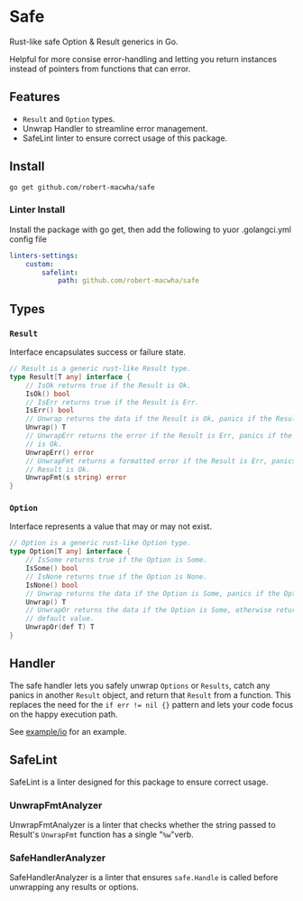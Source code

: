 # Safe

Rust-like safe Option & Result generics in Go.

Helpful for more consise error-handling and letting you return instances instead of pointers from functions that can error.

## Features

-   `Result` and `Option` types.
-   Unwrap Handler to streamline error management.
-   SafeLint linter to ensure correct usage of this package.

## Install

```
go get github.com/robert-macwha/safe
```

### Linter Install

Install the package with go get, then add the following to yuor .golangci.yml config file

```yml
linters-settings:
    custom:
        safelint:
            path: github.com/robert-macwha/safe
```

## Types

### `Result`

Interface encapsulates success or failure state.

```go
// Result is a generic rust-like Result type.
type Result[T any] interface {
	// IsOk returns true if the Result is Ok.
	IsOk() bool
	// IsErr returns true if the Result is Err.
	IsErr() bool
	// Unwrap returns the data if the Result is Ok, panics if the Result is Err.
	Unwrap() T
	// UnwrapErr returns the error if the Result is Err, panics if the Result
	// is Ok.
	UnwrapErr() error
	// UnwrapFmt returns a formatted error if the Result is Err, panics if the
	// Result is Ok.
	UnwrapFmt(s string) error
}
```

### `Option`

Interface represents a value that may or may not exist.

```go
// Option is a generic rust-like Option type.
type Option[T any] interface {
	// IsSome returns true if the Option is Some.
	IsSome() bool
	// IsNone returns true if the Option is None.
	IsNone() bool
	// Unwrap returns the data if the Option is Some, panics if the Option is None.
	Unwrap() T
	// UnwrapOr returns the data if the Option is Some, otherwise returns the
	// default value.
	UnwrapOr(def T) T
}
```

## Handler

The safe handler lets you safely unwrap `Options` or `Results`, catch any panics in another `Result` object, and return that `Result` from a function. This replaces the need for the `if err != nil {}` pattern and lets your code focus on the happy execution path.

See [example/io](./example/io/main.go) for an example.

## SafeLint

SafeLint is a linter designed for this package to ensure correct usage.

### UnwrapFmtAnalyzer

UnwrapFmtAnalyzer is a linter that checks whether the string passed to Result's `UnwrapFmt` function has a single "`%w`"verb.

### SafeHandlerAnalyzer

SafeHandlerAnalyzer is a linter that ensures `safe.Handle` is called before unwrapping any results or options.
